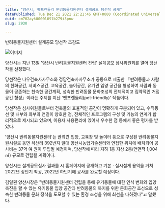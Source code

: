 ```yaml
---
title: "양산시, 펫프렌들리 반려동물지원센터 설계공모 당선작 공개"
datePublished: Tue Dec 21 2021 22:21:46 GMT+0000 (Coordinated Universal Time)
cuid: cm702ayk0000l09lb279i3pnw
slug: 2930

---
```



반려동물지원센터 설계공모 당선작 조감도

![이미지](https://cdn.hashnode.com/res/hashnode/image/upload/v1739252955506/e74b2428-7fb5-4f5f-883b-64d09ef4a131.jpeg)

양산시는 지난 13일 '양산시 반려동물지원센터 건립' 설계공모 심사위원회를 열어 당선작을 선정했다.

당선작은 나우건축사사무소와 정담건축사사무소가 공동으로 제출한 『반려동물과 사람의 친화공간, 서비스공간, 교육공간, 놀이공간, 유기견 입양 공간을 형성하여 사람과 동물이 공존하는 친숙한 공간계획, 성숙한 반려동물 문화조성의 전체적이고 집약적인 거점공간 형성』이라는 주제를 지닌 '펫프렌들리(pet-friendly)' 작품이다.

당선작은 심사위원들로부터 건축물의 효율적인 공간이 명확하게 구분되어 있고, 수직동선 및 내부와 외부의 연결이 양호한 점, 전체적인 프로그램의 구성 및 기능의 연계가 합리적으로 제시되고 있으며, 이용자 사용편리에 있어서 우수한 점 등에서 좋은 평가를 받았다.

'양산시 반려동물지원센터'는 반려견 입양, 교육장 및 놀이터 등으로 구성된 반려동물지원시설로 동면 석산리 392번지 일대 양산시농업기술센터와 연접한 위치에 배치되어 공사비는 37억 여 원이 투입될 예정이며, 당선작에 따라 지하 1층 지상 2층(연면적 1,004㎡) 규모로 건립될 계획이다.

양산시는 설계공모심사 결과를 시 홈페이지에 공개하고 기본ㆍ실시설계 용역을 거쳐 2022년 상반기 착공, 2022년 하반기에 공사를 완료할 예정이다.

김일권 양산시장은 "반려동물지원센터 건립을 통해 유기동물에 대한 인식 변화와 입양 촉진을 할 수 있는 유기동물 입양 공간과 반려동물의 복지를 위한 문화공간 조성으로 성숙한 반려동물 문화 정착을 도모할 수 있는 환경 조성을 위해 최선을 다하겠다"고 말했다.